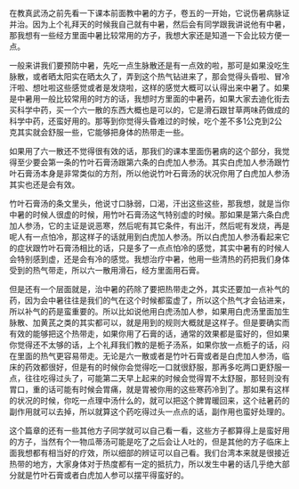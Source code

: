 在教真武汤之前先看一下课本前面教中暑的方子，卷五的一开始，它说伤暑病脉证并治。因为上个礼拜天的时候我自己就有中暑，然后会有同学跟我讲说他有中暑，那我想有一些经方里面中暑比较常用的方子，我想大家还是知道一下会比较方便一点。

一般来讲我们要预防中暑，先吃一点生脉散还是有一点效的啦，那可是如果没吃生脉散，或者晒太阳实在晒太久了，弄到这个热气钻进来了，那会觉得头昏啦、冒冷汗啦、想吐啦这些感觉或者是发烧啦，这样的感觉大概可以认得出来中暑了。如果是中暑用一般比较常用的时方的话，我想时方里面的中暑药，如果大家去迪化街去买科学中药，买一个六一散的东西大概也是可以的，它是滑石跟甘草两味药做成的科学中药，还蛮好用的。那等到你觉得头昏难过的时候，吃个差不多1公克到2公克其实就会舒服一些，它能够把身体的热带走一些。

如果用了六一散还不觉得很有效的话，那我们的课本里面伤暑病的这个部分，我觉得至少要会第一条的竹叶石膏汤跟第六条的白虎加人参汤。其实白虎加人参汤跟竹叶石膏汤本身是非常类似的方剂，所以他说竹叶石膏汤的状况你用了白虎加人参汤其实也还是会有效。

竹叶石膏汤的条文里头，他说寸口脉弱，口渴，汗出这些这些，那我想，就是当你中暑的时候人很虚的时候，用竹叶石膏汤这气特别虚的时候。那如果是第六条白虎加人参汤，它的主证是说恶寒，然后呢有其它条件，有出汗，然后呢有发烧，再是呢人有一点怕冷，那这样子的话就用到白虎加人参汤。所以白虎加人参汤看起来它的症状跟竹叶石膏汤相比的话，只是多了一点点怕冷的感觉，其实中暑有的时候人会特别感到虚，还是会有冷的感觉。我想治疗中暑，他用一些清热的药把我们身体受到的热气带走，所以六一散用滑石，经方里面用石膏。

但是还有一个层面就是，治中暑的药除了要把热带走之外，其实还要加一点补气的药，因为会中暑往往是我们的气在这个时候都蛮虚了，所以这个热气才会钻进来，所以补气的药是蛮重要的。所以比如说他用白虎汤加人参，如果用白虎汤里面加生脉散、加黄芪之类的其实都可以，就是用到的规则大概就是这样子。但是要确实而有效的能够把这个热带走，如果你用了石膏的话，通常的效果都是蛮好的，但如果你觉得还不太够的话，上个礼拜我们教的是栀子汤系，如果你放一点栀子的话，闷在里面的热气更容易带走。无论是六一散或者是竹叶石膏或者是白虎加人参汤，临床的药效都很好，但是有的时候你会觉得吃一口就很舒服，那再多吃两口更舒服一点，往往吃得过头了，可能第二天早上起来的时候会觉得胃不太舒服，那轻则没有胃口，重的话可能有时候会胃痛，就是胃被你用的这些寒药冷到了。那如果有这样的状况的时候，你吃一点理中汤什么的，就可以把这个脾胃暖回来，这个祛暑药的副作用就可以去掉，所以就算这个药吃得过头一点点的话，副作用也蛮好处理的。

这个篇章的还有一些其他方子同学就可以自己看一看，这些方子都算得上是蛮好用的方子，当然有个一物瓜蒂汤可能是吃了之后会让人吐的，但是其他的方子临床上面我想都有相当好的疗效，所以细部的辨证可以自己看。我们台湾本来就是很接近热带的地方，大家身体对于热度都有一定的抵抗力，所以发生中暑的话几乎绝大部分就是竹叶石膏或者白虎加人参可以摆平得蛮好的。

